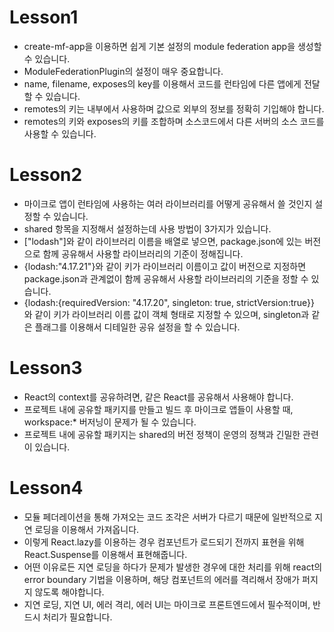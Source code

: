 # Lesson1

- create-mf-app을 이용하면 쉽게 기본 설정의 module federation app을 생성할 수 있습니다.
- ModuleFederationPlugin의 설정이 매우 중요합니다.
- name, filename, exposes의 key를 이용해서 코드를 런타임에 다른 앱에게 전달할 수 있습니다.
- remotes의 키는 내부에서 사용하며 값으로 외부의 정보를 정확히 기입해야 합니다.
- remotes의 키와 exposes의 키를 조합하며 소스코드에서 다른 서버의 소스 코드를 사용할 수 있습니다.

# Lesson2

- 마이크로 앱이 런타임에 사용하는 여러 라이브러리를 어떻게 공유해서 쓸 것인지 설정할 수 있습니다.
- shared 항목을 지정해서 설정하는데 사용 방법이 3가지가 있습니다.
- ["lodash"]와 같이 라이브러리 이름을 배열로 넣으면, package.json에 있는 버전으로 함께 공유해서 사용할 라이브러리의 기준이 정해집니다.
- {lodash:"4.17.21"}와 같이 키가 라이브러리 이름이고 값이 버전으로 지정하면 package.json과 관계없이 함께 공유해서 사용할 라이브러리의 기준을 정할 수 있습니다.
- {lodash:{requiredVersion: "4.17.20", singleton: true, strictVersion:true}} 와 같이 키가 라이브러리 이름 값이 객체 형태로 지정할 수 있으며, singleton과 같은 플래그를 이용해서 디테일한 공유 설정을 할 수 있습니다.

# Lesson3

- React의 context를 공유하려면, 같은 React를 공유해서 사용해야 합니다.
- 프로젝트 내에 공유할 패키지를 만들고 빌드 후 마이크로 앱들이 사용할 때, workspace:\* 버저닝이 문제가 될 수 있습니다.
- 프로젝트 내에 공유할 패키지는 shared의 버전 정책이 운영의 정책과 긴밀한 관련이 있습니다.

# Lesson4

- 모듈 페더레이션을 통해 가져오는 코드 조각은 서버가 다르기 때문에 일반적으로 지연 로딩을 이용해서 가져옵니다.
- 이렇게 React.lazy를 이용하는 경우 컴포넌트가 로드되기 전까지 표현을 위해 React.Suspense를 이용해서 표현해줍니다.
- 어떤 이유로든 지연 로딩을 하다가 문제가 발생한 경우에 대한 처리를 위해 react의 error boundary 기법을 이용하며, 해당 컴포넌트의 에러를 격리해서 장애가 퍼지지 않도록 해야합니다.
- 지연 로딩, 지연 UI, 에러 격리, 에러 UI는 마이크로 프론트엔드에서 필수적이며, 반드시 처리가 필요합니다.
